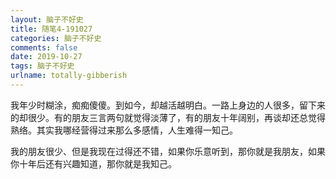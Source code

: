 ```yaml
---
layout: 脑子不好史
title: 随笔4-191027
categories: 脑子不好史
comments: false
date: 2019-10-27
tags: 脑子不好史
urlname: totally-gibberish
---
```


我年少时糊涂，痴痴傻傻。到如今，却越活越明白。一路上身边的人很多，留下来的却很少。有的朋友三言两句就觉得淡薄了，有的朋友十年阔别，再谈却还总觉得熟络。其实我哪经营得过来那么多感情，人生难得一知己。

我的朋友很少、但是我现在过得还不错，如果你乐意听到，那你就是我朋友，如果你十年后还有兴趣知道，那你就是我知己。

